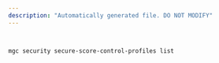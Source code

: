 ```yaml
---
description: "Automatically generated file. DO NOT MODIFY"
---
```


```bash


mgc security secure-score-control-profiles list

```